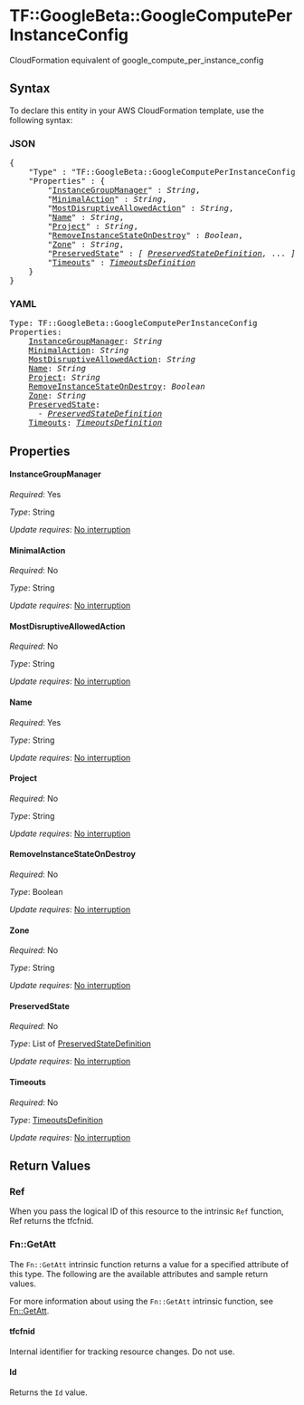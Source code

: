 # TF::GoogleBeta::GoogleComputePerInstanceConfig

CloudFormation equivalent of google_compute_per_instance_config

## Syntax

To declare this entity in your AWS CloudFormation template, use the following syntax:

### JSON

<pre>
{
    "Type" : "TF::GoogleBeta::GoogleComputePerInstanceConfig",
    "Properties" : {
        "<a href="#instancegroupmanager" title="InstanceGroupManager">InstanceGroupManager</a>" : <i>String</i>,
        "<a href="#minimalaction" title="MinimalAction">MinimalAction</a>" : <i>String</i>,
        "<a href="#mostdisruptiveallowedaction" title="MostDisruptiveAllowedAction">MostDisruptiveAllowedAction</a>" : <i>String</i>,
        "<a href="#name" title="Name">Name</a>" : <i>String</i>,
        "<a href="#project" title="Project">Project</a>" : <i>String</i>,
        "<a href="#removeinstancestateondestroy" title="RemoveInstanceStateOnDestroy">RemoveInstanceStateOnDestroy</a>" : <i>Boolean</i>,
        "<a href="#zone" title="Zone">Zone</a>" : <i>String</i>,
        "<a href="#preservedstate" title="PreservedState">PreservedState</a>" : <i>[ <a href="preservedstatedefinition.md">PreservedStateDefinition</a>, ... ]</i>,
        "<a href="#timeouts" title="Timeouts">Timeouts</a>" : <i><a href="timeoutsdefinition.md">TimeoutsDefinition</a></i>
    }
}
</pre>

### YAML

<pre>
Type: TF::GoogleBeta::GoogleComputePerInstanceConfig
Properties:
    <a href="#instancegroupmanager" title="InstanceGroupManager">InstanceGroupManager</a>: <i>String</i>
    <a href="#minimalaction" title="MinimalAction">MinimalAction</a>: <i>String</i>
    <a href="#mostdisruptiveallowedaction" title="MostDisruptiveAllowedAction">MostDisruptiveAllowedAction</a>: <i>String</i>
    <a href="#name" title="Name">Name</a>: <i>String</i>
    <a href="#project" title="Project">Project</a>: <i>String</i>
    <a href="#removeinstancestateondestroy" title="RemoveInstanceStateOnDestroy">RemoveInstanceStateOnDestroy</a>: <i>Boolean</i>
    <a href="#zone" title="Zone">Zone</a>: <i>String</i>
    <a href="#preservedstate" title="PreservedState">PreservedState</a>: <i>
      - <a href="preservedstatedefinition.md">PreservedStateDefinition</a></i>
    <a href="#timeouts" title="Timeouts">Timeouts</a>: <i><a href="timeoutsdefinition.md">TimeoutsDefinition</a></i>
</pre>

## Properties

#### InstanceGroupManager

_Required_: Yes

_Type_: String

_Update requires_: [No interruption](https://docs.aws.amazon.com/AWSCloudFormation/latest/UserGuide/using-cfn-updating-stacks-update-behaviors.html#update-no-interrupt)

#### MinimalAction

_Required_: No

_Type_: String

_Update requires_: [No interruption](https://docs.aws.amazon.com/AWSCloudFormation/latest/UserGuide/using-cfn-updating-stacks-update-behaviors.html#update-no-interrupt)

#### MostDisruptiveAllowedAction

_Required_: No

_Type_: String

_Update requires_: [No interruption](https://docs.aws.amazon.com/AWSCloudFormation/latest/UserGuide/using-cfn-updating-stacks-update-behaviors.html#update-no-interrupt)

#### Name

_Required_: Yes

_Type_: String

_Update requires_: [No interruption](https://docs.aws.amazon.com/AWSCloudFormation/latest/UserGuide/using-cfn-updating-stacks-update-behaviors.html#update-no-interrupt)

#### Project

_Required_: No

_Type_: String

_Update requires_: [No interruption](https://docs.aws.amazon.com/AWSCloudFormation/latest/UserGuide/using-cfn-updating-stacks-update-behaviors.html#update-no-interrupt)

#### RemoveInstanceStateOnDestroy

_Required_: No

_Type_: Boolean

_Update requires_: [No interruption](https://docs.aws.amazon.com/AWSCloudFormation/latest/UserGuide/using-cfn-updating-stacks-update-behaviors.html#update-no-interrupt)

#### Zone

_Required_: No

_Type_: String

_Update requires_: [No interruption](https://docs.aws.amazon.com/AWSCloudFormation/latest/UserGuide/using-cfn-updating-stacks-update-behaviors.html#update-no-interrupt)

#### PreservedState

_Required_: No

_Type_: List of <a href="preservedstatedefinition.md">PreservedStateDefinition</a>

_Update requires_: [No interruption](https://docs.aws.amazon.com/AWSCloudFormation/latest/UserGuide/using-cfn-updating-stacks-update-behaviors.html#update-no-interrupt)

#### Timeouts

_Required_: No

_Type_: <a href="timeoutsdefinition.md">TimeoutsDefinition</a>

_Update requires_: [No interruption](https://docs.aws.amazon.com/AWSCloudFormation/latest/UserGuide/using-cfn-updating-stacks-update-behaviors.html#update-no-interrupt)

## Return Values

### Ref

When you pass the logical ID of this resource to the intrinsic `Ref` function, Ref returns the tfcfnid.

### Fn::GetAtt

The `Fn::GetAtt` intrinsic function returns a value for a specified attribute of this type. The following are the available attributes and sample return values.

For more information about using the `Fn::GetAtt` intrinsic function, see [Fn::GetAtt](https://docs.aws.amazon.com/AWSCloudFormation/latest/UserGuide/intrinsic-function-reference-getatt.html).

#### tfcfnid

Internal identifier for tracking resource changes. Do not use.

#### Id

Returns the <code>Id</code> value.

